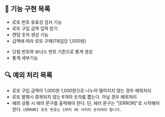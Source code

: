 ## 🚀 기능 구현 목록
- 로또 번호 유효성 검사 기능
- 로또 구입 금액 입력 받기
- 랜덤 숫자 생성 기능
- 금액에 따라 로또 구매(1게임당 1,000원)
<!-- - 당첨 번호 생성 기능(중복되지 않는 6개의 숫자 오름차순으로 정렬)
- 보너스 번호 생성 기능(당첨 번호와 중복되지 않는 1개의 숫자) -->
- 당첨 번호와 보너스 번호 기준으로 통계 생성
- 통계 세부기능


## 🔍 예외 처리 목록
- 로또 구입 금액이 1,000원 1,000원으로 나누어 떨어지지 않는 경우 예외처리
- 로또 발행시 중복되지 않는 6개의 숫자를 뽑는다. 아닐 경우 예외처리
- 예외 상황 시 에러 문구를 출력해야 한다. 단, 에러 문구는 "[ERROR]"로 시작해야 한다.
```[ERROR] 로또 번호는 1부터 45 사이의 숫자여야 합니다.```
